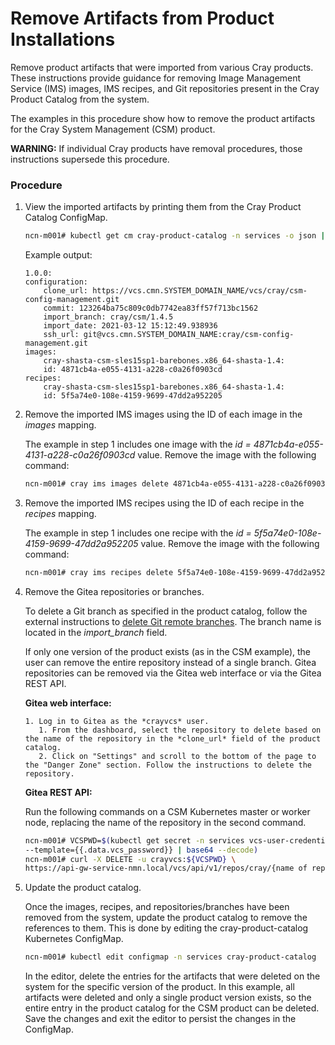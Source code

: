 # Remove Artifacts from Product Installations

Remove product artifacts that were imported from various Cray products. These instructions provide guidance for removing Image Management Service (IMS) images, IMS recipes, and Git repositories present in the Cray Product Catalog from the system.

The examples in this procedure show how to remove the product artifacts for the Cray System Management (CSM) product.

**WARNING:** If individual Cray products have removal procedures, those instructions supersede this procedure.

### Procedure

1. View the imported artifacts by printing them from the Cray Product Catalog ConfigMap.

    ```bash
    ncn-m001# kubectl get cm cray-product-catalog -n services -o json | jq -r .data.csm
    ```

    Example output:

    ```
    1.0.0:
    configuration:
        clone_url: https://vcs.cmn.SYSTEM_DOMAIN_NAME/vcs/cray/csm-config-management.git
        commit: 123264ba75c809c0db7742ea83ff57f713bc1562
        import_branch: cray/csm/1.4.5
        import_date: 2021-03-12 15:12:49.938936
        ssh_url: git@vcs.cmn.SYSTEM_DOMAIN_NAME:cray/csm-config-management.git
    images:
        cray-shasta-csm-sles15sp1-barebones.x86_64-shasta-1.4:
        id: 4871cb4a-e055-4131-a228-c0a26f0903cd
    recipes:
        cray-shasta-csm-sles15sp1-barebones.x86_64-shasta-1.4:
        id: 5f5a74e0-108e-4159-9699-47dd2a952205
    ```

2. Remove the imported IMS images using the ID of each image in the *images* mapping.

   The example in step 1 includes one image with the *id = 4871cb4a-e055-4131-a228-c0a26f0903cd* value. Remove the image with the following command:

    ```bash
    ncn-m001# cray ims images delete 4871cb4a-e055-4131-a228-c0a26f0903cd
    ```

3. Remove the imported IMS recipes using the ID of each recipe in the *recipes* mapping.

   The example in step 1 includes one recipe with the *id = 5f5a74e0-108e-4159-9699-47dd2a952205* value. Remove the image with the following command:

    ```bash
    ncn-m001# cray ims recipes delete 5f5a74e0-108e-4159-9699-47dd2a952205
    ```

4. Remove the Gitea repositories or branches.

    To delete a Git branch as specified in the product catalog, follow the external instructions to [delete Git remote branches](https://git-scm.com/book/en/v2/Git-Branching-Remote-Branches). The branch name is located in the *import_branch* field.

    If only one version of the product exists (as in the CSM example), the user can remove the entire repository instead of a single branch. Gitea repositories can be removed via the Gitea web interface or via the Gitea REST API.

    **Gitea web interface:**

       1. Log in to Gitea as the *crayvcs* user.
          1. From the dashboard, select the repository to delete based on the name of the repository in the *clone_url* field of the product catalog.
          2. Click on "Settings" and scroll to the bottom of the page to the "Danger Zone" section. Follow the instructions to delete the repository.

    **Gitea REST API:**

    Run the following commands on a CSM Kubernetes master or worker node, replacing the name of the repository in the second command.

    ```bash
    ncn-m001# VCSPWD=$(kubectl get secret -n services vcs-user-credentials \
    --template={{.data.vcs_password}} | base64 --decode)
    ncn-m001# curl -X DELETE -u crayvcs:${VCSPWD} \
    https://api-gw-service-nmn.local/vcs/api/v1/repos/cray/{name of repository}
    ```

5. Update the product catalog.

    Once the images, recipes, and repositories/branches have been removed from the system, update the product catalog to remove the references to them. This is done by editing the cray-product-catalog Kubernetes ConfigMap.

    ```bash
    ncn-m001# kubectl edit configmap -n services cray-product-catalog
    ```

    In the editor, delete the entries for the artifacts that were deleted on the system for the specific version of the product. In this example, all artifacts were deleted and only a single product version exists, so the entire entry in the product catalog for the CSM product can be deleted. Save the changes and exit the editor to persist the changes in the ConfigMap.

